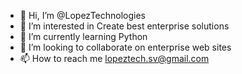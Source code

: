 - 👋 Hi, I’m @LopezTechnologies
- 👀 I’m interested in Create best enterprise solutions
- 🌱 I’m currently learning Python
- 💞️ I’m looking to collaborate on enterprise web sites
- 📫 How to reach me lopeztech.sv@gmail.com

<!---
LopezTechnologies/LopezTechnologies is a ✨ special ✨ repository because its `README.md` (this file) appears on your GitHub profile.
You can click the Preview link to take a look at your changes.
--->
